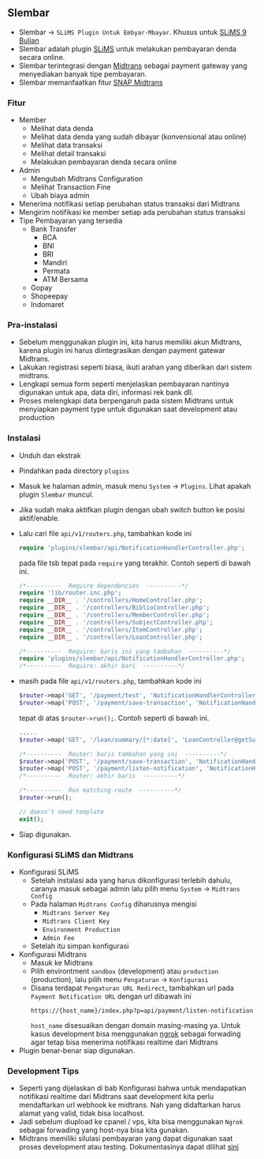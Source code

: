 ## Slembar
- Slembar -> `SLiMS Plugin Untuk Embyar-Mbayar`. Khusus untuk [SLiMS 9 Bulian](https://github.com/slims/slims9_bulian)
- Slembar adalah plugin [SLiMS](https://slims.web.id/web/) untuk melakukan pembayaran denda secara online.
- Slembar terintegrasi dengan [Midtrans](https://midtrans.com/) sebagai payment gateway yang menyediakan banyak tipe pembayaran.
- Slembar memanfaatkan fitur [SNAP Midtrans](https://snap-docs.midtrans.com/) 

### Fitur
- Member
    - Melihat data denda
    - Melihat data denda yang sudah dibayar (konvensional atau online)
    - Melihat data transaksi
    - Melihat detail transaksi
    - Melakukan pembayaran denda secara online
- Admin
    - Mengubah Midtrans Configuration
    - Melihat Transaction Fine
    - Ubah biaya admin
- Menerima notifikasi setiap perubahan status transaksi dari Midtrans
- Mengirim notifikasi ke member setiap ada perubahan status transaksi
- Tipe Pembayaran yang tersedia
    - Bank Transfer
        - BCA
        - BNI
        - BRI
        - Mandiri
        - Permata
        - ATM Bersama
    - Gopay
    - Shopeepay
    - Indomaret


### Pra-instalasi
- Sebelum menggunakan plugin ini, kita harus memiliki akun Midtrans, karena plugin ini harus diintegrasikan dengan payment gatewar Midtrans.
- Lakukan registrasi seperti biasa, ikuti arahan yang diberikan dari sistem midtrans.
- Lengkapi semua form seperti menjelaskan pembayaran nantinya digunakan untuk apa, data diri, informasi rek bank dll.
- Proses melengkapi data berpengaruh pada sistem Midtrans untuk menyiapkan payment type untuk digunakan saat development atau production


### Instalasi
- Unduh dan ekstrak
- Pindahkan pada directory `plugins`
- Masuk ke halaman admin, masuk menu `System` -> `Plugins`. Lihat apakah plugin `Slembar` muncul.
- Jika sudah maka aktifkan plugin dengan ubah switch button ke posisi aktif/enable.
- Lalu cari file `api/v1/routers.php`, tambahkan kode ini 
  ```php
  require 'plugins/slembar/api/NotificationHandlerController.php';
  ``` 
  pada file tsb tepat pada `require` yang terakhir. Contoh seperti di bawah ini.

  ```php
  /*----------  Require dependencies  ----------*/
  require 'lib/router.inc.php';
  require __DIR__ . '/controllers/HomeController.php';
  require __DIR__ . '/controllers/BiblioController.php';
  require __DIR__ . '/controllers/MemberController.php';
  require __DIR__ . '/controllers/SubjectController.php';
  require __DIR__ . '/controllers/ItemController.php';
  require __DIR__ . '/controllers/LoanController.php';

  /*----------  Require: baris ini yang tambahan  ----------*/
  require 'plugins/slembar/api/NotificationHandlerController.php';
  /*----------  Require: akhir bari  ----------*/
  ```
- masih pada file `api/v1/routers.php`, tambahkan kode ini
  ```php
  $router->map('GET', '/payment/test', 'NotificationHandlerController@paymentTest');
  $router->map('POST', '/payment/save-transaction', 'NotificationHandlerController@saveTransaction');
  ```
  tepat di atas `$router->run();`. Contoh seperti di bawah ini.

  ```php
  .....
  $router->map('GET', '/loan/summary/[*:date]', 'LoanController@getSummaryDate');

  /*----------  Router: baris tambahan yang ini  ----------*/
  $router->map('POST', '/payment/save-transaction', 'NotificationHandlerController@saveTransaction');
  $router->map('POST', '/payment/listen-notification', 'NotificationHandlerController@listenNotification');
  /*----------  Router: akhir baris  ----------*/

  /*----------  Run matching route  ----------*/
  $router->run();

  // doesn't need template
  exit();
  ```
- Siap digunakan.


### Konfigurasi SLiMS dan Midtrans
- Konfigurasi SLiMS
    - Setelah instalasi ada yang harus dikonfigurasi terlebih dahulu, caranya masuk sebagai admin lalu pilih menu `System` -> `Midtrans Config`
    - Pada halaman `Midtrans Config` diharusnya mengisi
        - `Midtrans Server Key`
        - `Midtrans Client Key`
        - `Environment Production`
        - `Admin Fee`
    - Setelah itu simpan konfigurasi
- Konfigurasi Midtrans
    - Masuk ke Midtrans
    - Pilih environtment `sandbox` (development) atau `production` (production), lalu pilih menu `Pengaturan` -> `Konfigurasi`
    - Disana terdapat `Pengaturan URL Redirect`, tambahkan url pada `Payment Notification URL` dengan url dibawah ini
      ```
      https://{host_name}/index.php?p=api/payment/listen-notification
      ```
      `host_name` disesuaikan dengan domain masing-masing ya. Untuk kasus development bisa menggunakan [ngrok](https://ngrok.com/) sebagai forwading agar tetap bisa menerima notifikasi realtime dari Midtrans
- Plugin benar-benar siap digunakan.

### Development Tips
- Seperti yang dijelaskan di bab Konfigurasi bahwa untuk mendapatkan notifikasi realtime dari Midtrans saat development kita perlu mendaftarkan url webhook ke midtrans. Nah yang didaftarkan harus alamat yang valid, tidak bisa localhost.
- Jadi sebelum diupload ke cpanel / vps, kita bisa menggunakan `Ngrok` sebagai forwading yang host-nya bisa kita gunakan.
- Midtrans memiliki silulasi pembayaran yang dapat digunakan saat proses development atau testing. Dokumentasinya dapat dilihat [sini](https://snap-docs.midtrans.com/#testing-credentials)
